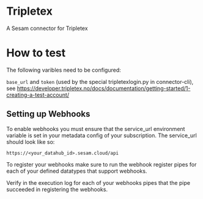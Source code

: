 # Tripletex
A Sesam connector for Tripletex

# How to test

The following varibles need to be configured:

`base_url` and `token` (used by the special tripletexlogin.py in connector-cli), see https://developer.tripletex.no/docs/documentation/getting-started/1-creating-a-test-account/

## Setting up Webhooks

To enable webhooks you must ensure that the service_url environment variable is set in your metadata config of your subscription. The service_url should look like so:

``https://<your_datahub_id>.sesam.cloud/api``

To register your webhooks make sure to run the webhook register pipes for each of your defined datatypes that support webhooks.

Verify in the execution log for each of your webhooks pipes that the pipe succeeded in registering the webhooks.

